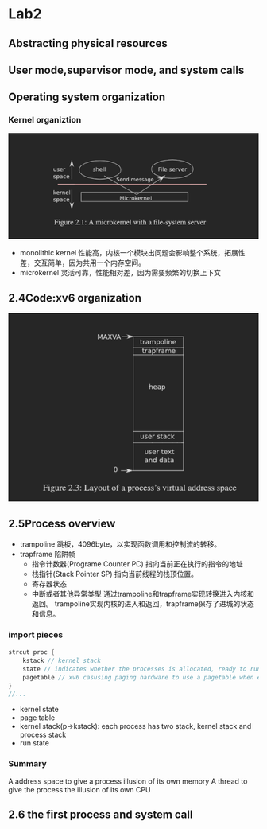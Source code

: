 # Lab2

## Abstracting physical resources

## User mode,supervisor mode, and system calls

## Operating system organization

### Kernel organiztion

![alt text](image-2.png)

* monolithic kernel 性能高，内核一个模块出问题会影响整个系统，拓展性差，交互简单，因为共用一个内存空间。
* microkernel 灵活可靠，性能相对差，因为需要频繁的切换上下文

## 2.4Code:xv6 organization

![alt text](image-3.png)

## 2.5Process overview

* trampoline 跳板，4096byte，以实现函数调用和控制流的转移。
* trapframe 陷阱帧
    * 指令计数器(Programe Counter PC) 指向当前正在执行的指令的地址
    * 栈指针(Stack Pointer SP) 指向当前线程的栈顶位置。
    * 寄存器状态
    * 中断或者其他异常类型
通过trampoline和trapframe实现转换进入内核和返回。
trampoline实现内核的进入和返回，trapframe保存了进城的状态和信息。

### import pieces

```c
strcut proc {
    kstack // kernel stack
    state // indicates whether the processes is allocated, ready to run, currently running on a CPU, wait for I/O, exiting
    pagetable // xv6 casusing paging hardware to use a pagetable when executing that  process in a user space, also serves as the record of addresses of the physical pages allocated to store the process's memory.
}
//...
```

* kernel state
* page table
* kernel stack(p->kstack): each process has two stack, kernel stack and process stack
* run state

### Summary

A address space to give a process illusion of its own memory
A thread to give the process the illusion of its own CPU

## 2.6 the first process and system call